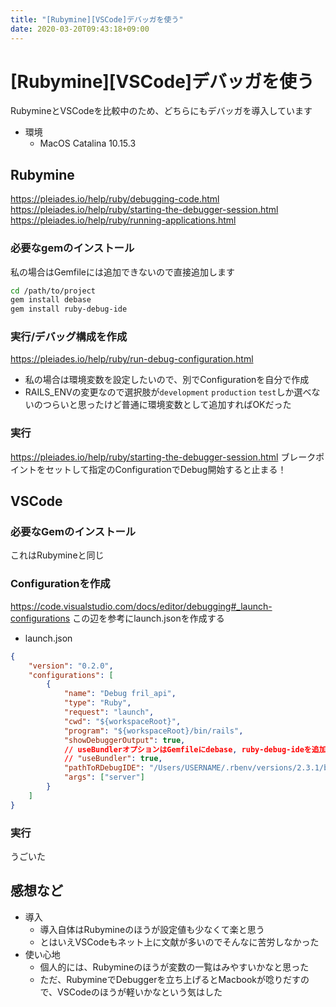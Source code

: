 ```yaml
---
title: "[Rubymine][VSCode]デバッガを使う"
date: 2020-03-20T09:43:18+09:00
---
```


# [Rubymine][VSCode]デバッガを使う

RubymineとVSCodeを比較中のため、どちらにもデバッガを導入しています

- 環境
    - MacOS Catalina 10.15.3

## Rubymine

https://pleiades.io/help/ruby/debugging-code.html
https://pleiades.io/help/ruby/starting-the-debugger-session.html
https://pleiades.io/help/ruby/running-applications.html

### 必要なgemのインストール

私の場合はGemfileには追加できないので直接追加します

```zsh
cd /path/to/project
gem install debase
gem install ruby-debug-ide
```

### 実行/デバッグ構成を作成
https://pleiades.io/help/ruby/run-debug-configuration.html

- 私の場合は環境変数を設定したいので、別でConfigurationを自分で作成
- RAILS_ENVの変更なので選択肢が`development` `production` `test`しか選べないのつらいと思ったけど普通に環境変数として追加すればOKだった

### 実行

https://pleiades.io/help/ruby/starting-the-debugger-session.html
ブレークポイントをセットして指定のConfigurationでDebug開始すると止まる！

## VSCode

### 必要なGemのインストール

これはRubymineと同じ

### Configurationを作成
https://code.visualstudio.com/docs/editor/debugging#_launch-configurations
この辺を参考にlaunch.jsonを作成する

- launch.json
```json
{
    "version": "0.2.0",
    "configurations": [
        {
            "name": "Debug fril_api",
            "type": "Ruby",
            "request": "launch",
            "cwd": "${workspaceRoot}",
            "program": "${workspaceRoot}/bin/rails",
            "showDebuggerOutput": true,
            // useBundlerオプションはGemfileにdebase, ruby-debug-ideを追加している人だけで、gem installで入れたような場合には不要だった
            // "useBundler": true,
            "pathToRDebugIDE": "/Users/USERNAME/.rbenv/versions/2.3.1/bin/rdebug-ide",
            "args": ["server"]
        }
    ]
}
```

### 実行

うごいた

## 感想など

- 導入
    - 導入自体はRubymineのほうが設定値も少なくて楽と思う
    - とはいえVSCodeもネット上に文献が多いのでそんなに苦労しなかった
- 使い心地
    - 個人的には、Rubymineのほうが変数の一覧はみやすいかなと思った
    - ただ、RubymineでDebuggerを立ち上げるとMacbookが唸りだすので、VSCodeのほうが軽いかなという気はした

